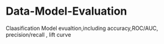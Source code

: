 # Data-Model-Evaluation
Claasification Model evualtion,including accuracy,ROC/AUC, precision/recall , lift curve
